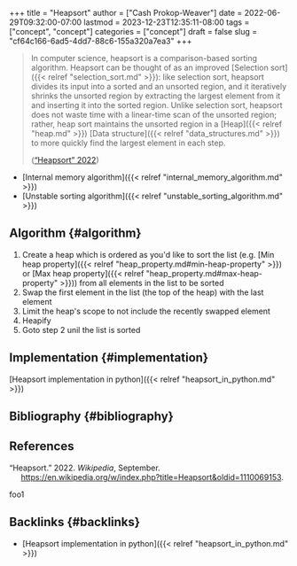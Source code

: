 +++
title = "Heapsort"
author = ["Cash Prokop-Weaver"]
date = 2022-06-29T09:32:00-07:00
lastmod = 2023-12-23T12:35:11-08:00
tags = ["concept", "concept"]
categories = ["concept"]
draft = false
slug = "cf64c166-6ad5-4dd7-88c6-155a320a7ea3"
+++

> In computer science, heapsort is a comparison-based sorting algorithm. Heapsort can be thought of as an improved [Selection sort]({{< relref "selection_sort.md" >}}): like selection sort, heapsort divides its input into a sorted and an unsorted region, and it iteratively shrinks the unsorted region by extracting the largest element from it and inserting it into the sorted region. Unlike selection sort, heapsort does not waste time with a linear-time scan of the unsorted region; rather, heap sort maintains the unsorted region in a [Heap]({{< relref "heap.md" >}}) [Data structure]({{< relref "data_structures.md" >}}) to more quickly find the largest element in each step.
>
> (<a href="#citeproc_bib_item_1">“Heapsort” 2022</a>)

-   [Internal memory algorithm]({{< relref "internal_memory_algorithm.md" >}})
-   [Unstable sorting algorithm]({{< relref "unstable_sorting_algorithm.md" >}})


## Algorithm {#algorithm}

1.  Create a heap which is ordered as you'd like to sort the list (e.g. [Min heap property]({{< relref "heap_property.md#min-heap-property" >}}) or [Max heap property]({{< relref "heap_property.md#max-heap-property" >}})) from all elements in the list to be sorted
2.  Swap the first element in the list (the top of the heap) with the last element
3.  Limit the heap's scope to not include the recently swapped element
4.  Heapify
5.  Goto step 2 unil the list is sorted


## Implementation {#implementation}

[Heapsort implementation in python]({{< relref "heapsort_in_python.md" >}})


## Bibliography {#bibliography}

## References

<style>.csl-entry{text-indent: -1.5em; margin-left: 1.5em;}</style><div class="csl-bib-body">
  <div class="csl-entry"><a id="citeproc_bib_item_1"></a>“Heapsort.” 2022. <i>Wikipedia</i>, September. <a href="https://en.wikipedia.org/w/index.php?title=Heapsort&oldid=1110069153">https://en.wikipedia.org/w/index.php?title=Heapsort&#38;oldid=1110069153</a>.</div>
</div>

foo1


## Backlinks {#backlinks}

-   [Heapsort implementation in python]({{< relref "heapsort_in_python.md" >}})
